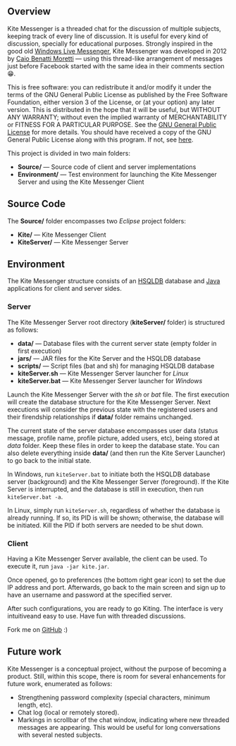 ## Overview

Kite Messenger is a threaded chat for the discussion of multiple subjects, keeping track of every line of discussion. It is useful for every kind of discussion, specially for educational purposes. Strongly inspired in the good old [Windows Live Messenger](https://pt.wikipedia.org/wiki/Windows_Live_Messenger), Kite Messenger was developed in 2012 by [Caio Benatti Moretti](http://www.moretticb.com) &mdash; using this thread-like arrangement of messages just before Facebook started with the same idea in their comments section 😁.

This is free software: you can redistribute it and/or modify it under the terms of the GNU General Public License as published by the Free Software Foundation, either version 3 of the License, or (at your option) any later version. This is distributed in the hope that it will be useful, but WITHOUT ANY WARRANTY; without even the implied warranty of MERCHANTABILITY or FITNESS FOR A PARTICULAR PURPOSE. See the [GNU General Public License](http://www.gnu.org/licenses/) for more details. You should have received a copy of the GNU General Public License along with this program. If not, see [here](http://www.gnu.org/licenses/).

This project is divided in two main folders:

* **Source/** &mdash; Source code of client and server implementations
* **Environment/** &mdash; Test environment for launching the Kite Messenger Server and using the Kite Messenger Client

## Source Code

The **Source/** folder encompasses two *Eclipse* project folders:

* **Kite/** &mdash; Kite Messenger Client
* **KiteServer/** &mdash; Kite Messenger Server

## Environment

The Kite Messenger structure consists of an [HSQLDB](http://hsqldb.org/) database and [Java](http://www.java.com) applications for client and server sides.

### Server 

The Kite Messenger Server root directory (**kiteServer/** folder) is structured as follows:

* **data/** &mdash; Database files with the current server state (empty folder in first execution)
* **jars/** &mdash; JAR files for the Kite Server and the HSQLDB database
* **scripts/** &mdash; Script files (bat and sh) for managing HSQLDB database
* **kiteServer.sh** &mdash; Kite Messenger Server launcher for *Linux*
* **kiteServer.bat** &mdash; Kite Messenger Server launcher for *Windows*

Launch the Kite Messenger Server with the *sh* or *bat* file. The first execution will create the database structure for the Kite Messenger Server. Next executions will consider the previous state with the registered users and their firendship relationships if **data/** folder remains unchanged.

The current state of the server database encompasses user data (status message, profile name, profile picture, added users, etc), being stored at *data* folder. Keep these files in order to keep the database state. You can also delete everything inside **data/** (and then run the Kite Server Launcher) to go back to the initial state.

In Windows, run `kiteServer.bat` to initiate both the HSQLDB database server (background) and the Kite Messenger Server (foreground). If the Kite Server is interrupted, and the database is still in execution, then run `kiteServer.bat -a`.

In Linux, simply run `kiteServer.sh`, regardless of whether the database is already running. If so, its PID is will be shown; otherwise, the database will be initiated. Kill the PID if both servers are needed to be shut down.

### Client

Having a Kite Messenger Server available, the client can be used. To execute it, run `java -jar kite.jar`.

Once opened, go to preferences (the bottom right gear icon) to set the due IP address and port. Afterwards, go back to the main screen and sign up to have an username and password at the specified server.

After such configurations, you are ready to go Kiting. The interface is very intuitiveand easy to use. Have fun with threaded discussions.


Fork me on [GitHub](http://github.com/moretticb/Kite) :)

## Future work

Kite Messenger is a conceptual project, without the purpose of becoming a product. Still, within this scope, there is room for several enhancements for future work, enumerated as follows:

* Strengthening password complexity (special characters, minimum length, etc).
* Chat log (local or remotely stored).
* Markings in scrollbar of the chat window, indicating where new threaded messages are appearing. This would be useful for long conversations with several nested subjects.
